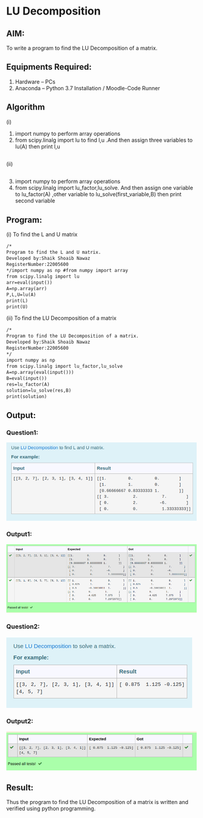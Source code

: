 # LU Decomposition 

## AIM:
To write a program to find the LU Decomposition of a matrix.

## Equipments Required:
1. Hardware – PCs
2. Anaconda – Python 3.7 Installation / Moodle-Code Runner

## Algorithm
(i)
1. import numpy to perform array operations
2. from scipy.linalg import lu to find l,u .And then assign three variables to lu(A) then print l,u
##
(ii)
##
3. import numpy to perform array operations
4. from scipy.linalg import lu_factor,lu_solve. And then assign one variable to lu_factor(A) ,other variable to lu_solve(first_variable,B)
  then print second variable

## Program:
(i) To find the L and U matrix
```
/*
Program to find the L and U matrix.
Developed by:Shaik Shoaib Nawaz
RegisterNumber:22005600
*/import numpy as np #from numpy import array
from scipy.linalg import lu
arr=eval(input())
A=np.array(arr)
P,L,U=lu(A)
print(L)
print(U)
```
(ii) To find the LU Decomposition of a matrix
```
/*
Program to find the LU Decomposition of a matrix.
Developed by:Shaik Shoaib Nawaz
RegisterNumber:22005600
*/
import numpy as np
from scipy.linalg import lu_factor,lu_solve
A=np.array(eval(input()))
B=eval(input())
res=lu_factor(A)
solution=lu_solve(res,B)
print(solution)
```

## Output:
### Question1:
![lu decomposition](lu1.png)
### Output1:
![lu decomposition](lu1output.png)
### Question2:
![lu decomposition of matrix](lu2.png)
### Output2:
![lu decomposition of matrix](lu2output.png)


## Result:
Thus the program to find the LU Decomposition of a matrix is written and verified using python programming.

